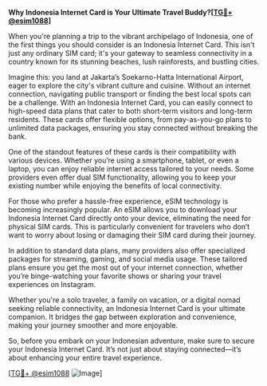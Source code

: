 **Why Indonesia Internet Card is Your Ultimate Travel Buddy?[[TG💪+ @esim1088](https://t.me/s/esim1088)]**

When you're planning a trip to the vibrant archipelago of Indonesia, one of the first things you should consider is an Indonesia Internet Card. This isn't just any ordinary SIM card; it's your gateway to seamless connectivity in a country known for its stunning beaches, lush rainforests, and bustling cities.

Imagine this: you land at Jakarta’s Soekarno-Hatta International Airport, eager to explore the city's vibrant culture and cuisine. Without an internet connection, navigating public transport or finding the best local spots can be a challenge. With an Indonesia Internet Card, you can easily connect to high-speed data plans that cater to both short-term visitors and long-term residents. These cards offer flexible options, from pay-as-you-go plans to unlimited data packages, ensuring you stay connected without breaking the bank.

One of the standout features of these cards is their compatibility with various devices. Whether you’re using a smartphone, tablet, or even a laptop, you can enjoy reliable internet access tailored to your needs. Some providers even offer dual SIM functionality, allowing you to keep your existing number while enjoying the benefits of local connectivity.

For those who prefer a hassle-free experience, eSIM technology is becoming increasingly popular. An eSIM allows you to download your Indonesia Internet Card directly onto your device, eliminating the need for physical SIM cards. This is particularly convenient for travelers who don’t want to worry about losing or damaging their SIM card during their journey.

In addition to standard data plans, many providers also offer specialized packages for streaming, gaming, and social media usage. These tailored plans ensure you get the most out of your internet connection, whether you’re binge-watching your favorite shows or sharing your travel experiences on Instagram.

Whether you're a solo traveler, a family on vacation, or a digital nomad seeking reliable connectivity, an Indonesia Internet Card is your ultimate companion. It bridges the gap between exploration and convenience, making your journey smoother and more enjoyable.

So, before you embark on your Indonesian adventure, make sure to secure your Indonesia Internet Card. It’s not just about staying connected—it’s about enhancing your entire travel experience. 

[[TG💪+ @esim1088](https://t.me/s/esim1088) ![Image](https://i.postimg.cc/Y0z9fWf4/image.png)]